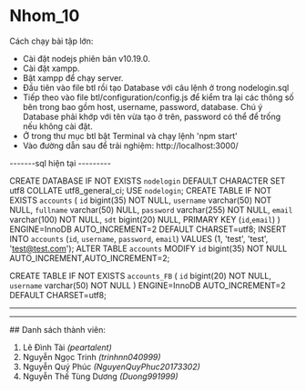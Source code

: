﻿# Nhom_10 

Cách chạy bài tập lớn:
- Cài đặt nodejs phiên bản v10.19.0.
- Cài đặt xampp.
- Bật xampp để chạy server.
- Đầu tiên vào file btl rồi tạo Database với câu lệnh ở trong nodelogin.sql
- Tiếp theo vào file btl/configuration/config.js để kiểm tra lại các thông số bên trong bao gồm host, username, password, database. Chú ý Database phải khớp với tên vừa tạo ở trên, password có thể để trống nếu không cài đặt.
- Ở trong thư mục btl bật Terminal và chạy lệnh 'npm start'
- Vào đường dẫn sau để trải nghiệm: http://localhost:3000/


-------sql hiện tại ---------

CREATE DATABASE IF NOT EXISTS `nodelogin` DEFAULT CHARACTER SET utf8 COLLATE utf8_general_ci;
USE `nodelogin`;
CREATE TABLE IF NOT EXISTS `accounts` (
  `id` bigint(35) NOT NULL,
  `username` varchar(50) NOT NULL,
  `fullname` varchar(50) NULL,
  `password` varchar(255) NOT NULL,
  `email` varchar(100) NOT NULL,
  `sdt` bigint(20)  NULL,
  PRIMARY KEY (`id`,`email`)
) ENGINE=InnoDB AUTO_INCREMENT=2 DEFAULT CHARSET=utf8;
INSERT INTO `accounts` (`id`, `username`, `password`, `email`) VALUES (1, 'test', 'test', 'test@test.com');
ALTER TABLE `accounts` MODIFY `id` bigint(35) NOT NULL AUTO_INCREMENT,AUTO_INCREMENT=2;

CREATE TABLE IF NOT EXISTS `accounts_FB` (
  `id` bigint(20) NOT NULL,
  `username` varchar(50) NOT NULL
) ENGINE=InnoDB AUTO_INCREMENT=2 DEFAULT CHARSET=utf8;

----------------------------------------------
***
﻿## Danh sách thành viên:
1. Lê Đình Tài *(peartalent)*
2. Nguyễn Ngọc Trinh *(trinhnn040999)*
3. Nguyễn Quý Phúc *(NguyenQuyPhuc20173302)*
4. Nguyễn Thế Tùng Dương *(Duong991999)*
